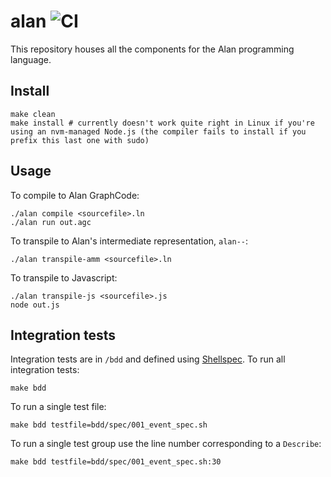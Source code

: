 # alan ![CI](https://github.com/alantech/alan/workflows/CI/badge.svg)

This repository houses all the components for the Alan programming language.

## Install
```
make clean
make install # currently doesn't work quite right in Linux if you're using an nvm-managed Node.js (the compiler fails to install if you prefix this last one with sudo)
```

## Usage

To compile to Alan GraphCode:
```
./alan compile <sourcefile>.ln
./alan run out.agc
```

To transpile to Alan's intermediate representation, `alan--`:
```
./alan transpile-amm <sourcefile>.ln
```

To transpile to Javascript:
```
./alan transpile-js <sourcefile>.js
node out.js
```

## Integration tests

Integration tests are in `/bdd` and defined using [Shellspec](https://shellspec.info/). To run all integration tests:
```
make bdd
```

To run a single test file:
```
make bdd testfile=bdd/spec/001_event_spec.sh
```

To run a single test group use the line number corresponding to a `Describe`:
```
make bdd testfile=bdd/spec/001_event_spec.sh:30
```